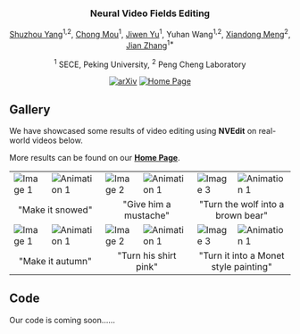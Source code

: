 <div align="center">
<!-- <h1>NVEdit</h1> -->
<h3>Neural Video Fields Editing</h3>

[Shuzhou Yang](https://ysz2022.github.io/)<sup>1,2</sup>, [Chong Mou](https://scholar.google.com/citations?user=SYQoDk0AAAAJ&hl=zh-CN&oi=ao)<sup>1</sup>, [Jiwen Yu](https://vvictoryuki.github.io/website/)<sup>1</sup>, Yuhan Wang<sup>1,2</sup>, [Xiandong Meng](https://orcid.org/0000-0002-1295-769X)<sup>2</sup>, [Jian Zhang](https://jianzhang.tech/)<sup>1*</sup>

<sup>1</sup> SECE, Peking University, <sup>2</sup> Peng Cheng Laboratory

[![arXiv](https://img.shields.io/badge/arXiv-<Coming_Soon>-<COLOR>.svg)](https://github.com/Ysz2022/NVEdit)
[![Home Page](https://img.shields.io/badge/Project_Page-<Gallery>-blue.svg)](https://nvedit.github.io/)

</div>

## Gallery

We have showcased some results of video editing using **NVEdit** on real-world videos below. 

More results can be found on our [**Home Page**](https://nvedit.github.io/).

<table>
  <tr>
    <td><img src="teaser/videos/car.gif" alt="Image 1"></td>
    <td><img src="teaser/videos/car_snow.gif" alt="Animation 1"></td>
    <td><img src="teaser/videos/face.gif" alt="Image 2"></td>
    <td><img src="teaser/videos/face_mustache.gif" alt="Animation 1"></td>
    <td><img src="teaser/videos/wolf.gif" alt="Image 3"></td>
    <td><img src="teaser/videos/wolf_bear.gif" alt="Animation 1"></td>
  </tr>
  <tr>
    <td colspan="2"><center>"Make it snowed"</center></td>
    <td colspan="2"><center>"Give him a mustache"</center></td>
    <td colspan="2"><center>"Turn the wolf into a brown bear"</center></td>
  </tr>
  <tr>
    <td><img src="teaser/videos/Bosp.gif" alt="Image 1"></td>
    <td><img src="teaser/videos/Bosp_autumn.gif" alt="Animation 1"></td>
    <td><img src="teaser/videos/person.gif" alt="Image 2"></td>
    <td><img src="teaser/videos/person_pink.gif" alt="Animation 1"></td>
    <td><img src="teaser/videos/train.gif" alt="Image 3"></td>
    <td><img src="teaser/videos/train_Monet.gif" alt="Animation 1"></td>
  </tr>
  <tr>
    <td colspan="2"><center>"Make it autumn"</center></td>
    <td colspan="2"><center>"Turn his shirt pink"</center></td>
    <td colspan="2"><center>"Turn it into a Monet style painting"</center></td>
  </tr>
</table>


## Code

Our code is coming soon……
